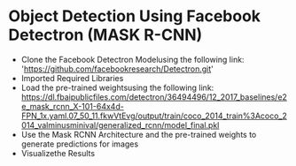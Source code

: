 # Object Detection Using Facebook Detectron (MASK R-CNN)

- Clone the Facebook Detectron Modelusing the following link:
'https://github.com/facebookresearch/Detectron.git'
- Imported Required Libraries
- Load the pre-trained weightsusing the following link:
https://dl.fbaipublicfiles.com/detectron/36494496/12_2017_baselines/e2e_mask_rcnn_X-101-64x4d-FPN_1x.yaml.07_50_11.fkwVtEvg/output/train/coco_2014_train%3Acoco_2014_valminusminival/generalized_rcnn/model_final.pkl
- Use the Mask RCNN Architecture and the pre-trained weights to generate predictions for images
- Visualizethe Results
